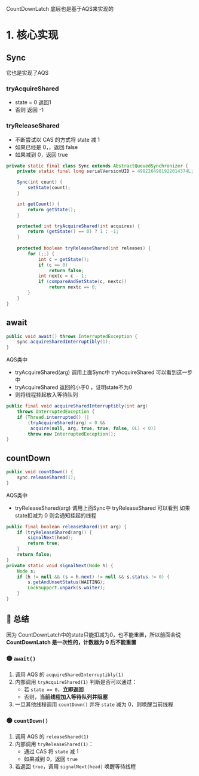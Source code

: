 CountDownLatch 底层也是基于AQS来实现的

# 1. 核心实现
## Sync
它也是实现了AQS
### tryAcquireShared
- state = 0 返回1
- 否则 返回 -1

### tryReleaseShared
- 不断尝试以 CAS 的方式将 state 减 1
- 如果已经是 0，，返回 false 
- 如果减到 0，返回 true
```java
private static final class Sync extends AbstractQueuedSynchronizer {
	private static final long serialVersionUID = 4982264981922014374L;

	Sync(int count) {
		setState(count);
	}

	int getCount() {
		return getState();
	}

	protected int tryAcquireShared(int acquires) {
		return (getState() == 0) ? 1 : -1;
	}
	
	protected boolean tryReleaseShared(int releases) {
		for (;;) {
			int c = getState();
			if (c == 0)
				return false;
			int nextc = c - 1;
			if (compareAndSetState(c, nextc))
				return nextc == 0;
		}
	}
}

```		
## await
```	java
public void await() throws InterruptedException {
	sync.acquireSharedInterruptibly(1);
}
```	
AQS类中
- tryAcquireShared(arg) 调用上面Sync中 tryAcquireShared
可以看到这一步中
- tryAcquireShared 返回的小于0 ，证明state不为0
- 则将线程挂起放入等待队列
```	java	
public final void acquireSharedInterruptibly(int arg)
	throws InterruptedException {
	if (Thread.interrupted() ||
		(tryAcquireShared(arg) < 0 &&
		 acquire(null, arg, true, true, false, 0L) < 0))
		throw new InterruptedException();
}
```	

## countDown
```	java
public void countDown() {
	sync.releaseShared(1);
}
```	
AQS类中
- tryReleaseShared(arg) 调用上面Sync中 tryReleaseShared
可以看到 如果 state扣减为 0 则会通知挂起的线程
```	java
public final boolean releaseShared(int arg) {
	if (tryReleaseShared(arg)) {
		signalNext(head);
		return true;
	}
	return false;
}
private static void signalNext(Node h) {
	Node s;
	if (h != null && (s = h.next) != null && s.status != 0) {
		s.getAndUnsetStatus(WAITING);
		LockSupport.unpark(s.waiter);
	}
}
```	
## 🧠 总结

因为 CountDownLatch中的state只能扣减为0，也不能重置，所以前面会说 **CountDownLatch 是一次性的，计数器为 0 后不能重置**

### 🟡 `await()`

1. 调用 AQS 的 `acquireSharedInterruptibly(1)`
2. 内部调用 `tryAcquireShared(1)` 判断是否可以通过：
   - 若 `state == 0`，**立即返回**
   - 否则，**当前线程加入等待队列并阻塞**
3. 一旦其他线程调用 `countDown()` 并将 `state` 减为 0，则唤醒当前线程

### 🟢 `countDown()`

1. 调用 AQS 的 `releaseShared(1)`
2. 内部调用 `tryReleaseShared(1)`：
   - 通过 CAS 将 `state` 减 1
   - 如果减到 0，返回 `true`
3. 若返回 `true`，调用 `signalNext(head)` 唤醒等待线程